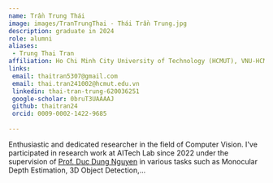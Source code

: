 ```yaml
---
name: Trần Trung Thái
image: images/TranTrungThai - Thái Trần Trung.jpg
description: graduate in 2024
role: alumni
aliases:
 - Trung Thai Tran
affiliation: Ho Chi Minh City University of Technology (HCMUT), VNU-HCM
links:
 email: thaitran5307@gmail.com
 email: thai.tran241002@hcmut.edu.vn
 linkedin: thai-tran-trung-620036251
 google-scholar: 0bruT3UAAAAJ
 github: thaitran24
 orcid: 0009-0002-1422-9685
 
---
```


Enthusiastic and dedicated researcher in the field of Computer Vision.
I've participated in research work at AITech Lab since 2022 under the supervision of [Prof. Duc Dung Nguyen](https://scholar.google.comcitations?user=xV7uHJgAAAAJ&hl=vi) in various tasks such as Monocular Depth Estimation, 3D Object Detection,...
